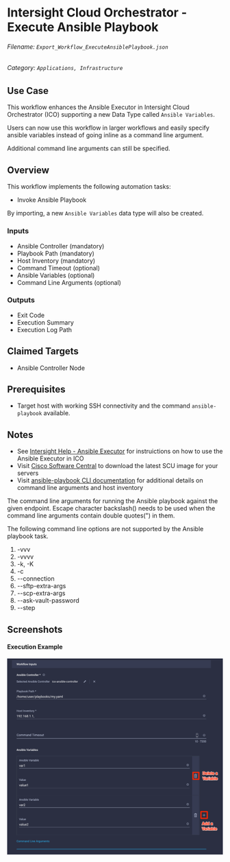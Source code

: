 # Intersight Cloud Orchestrator - Execute Ansible Playbook
###### Filename: `Export_Workflow_ExecuteAnsiblePlaybook.json`
###### Category: `Applications, Infrastructure`

## Use Case
This workflow enhances the Ansible Executor in Intersight Cloud Orchestrator (ICO) supporting a new Data Type called `Ansible Variables`.

Users can now use this workflow in larger workflows and easily specify ansible variables instead of going inline as a command line argument.

Additional command line arguments can still be specified.

## Overview
This workflow implements the following automation tasks:

- Invoke Ansible Playbook

By importing, a new `Ansible Variables` data type will also be created.

### Inputs

- Ansible Controller (mandatory)
- Playbook Path (mandatory)
- Host Inventory (mandatory)
- Command Timeout (optional)
- Ansible Variables (optional)
- Command Line Arguments (optional)

### Outputs

- Exit Code
- Execution Summary
- Execution Log Path

## Claimed Targets

- Ansible Controller Node

## Prerequisites

- Target host with working SSH connectivity and the command `ansible-playbook` available.


## Notes

- See [Intersight Help - Ansible Executor](https://intersight.com/help/appliance/resources/Executor_Ansible) for instruictions on how to use the Ansible Executor in ICO
- Visit [Cisco Software Central](https://software.cisco.com) to download the latest SCU image for your servers 
- Visit [ansible-playbook CLI documentation](https://docs.ansible.com/ansible/latest/cli/ansible-playbook.html) for additional details on command line arguments and host inventory

The command line arguments for running the Ansible playbook against the given endpoint.
Escape character backslash(\) needs to be used when the command line arguments contain double quotes(") in them.

The following command line options are not supported by the Ansible playbook task.
1. -vvv
2. -vvvv
3. -k, -K
4. -c
5. --connection
6. --sftp-extra-args
7. --scp-extra-args
8. --ask-vault-password
9. --step

## Screenshots

#### Execution Example

![Example](./screenshots/ansible.png)